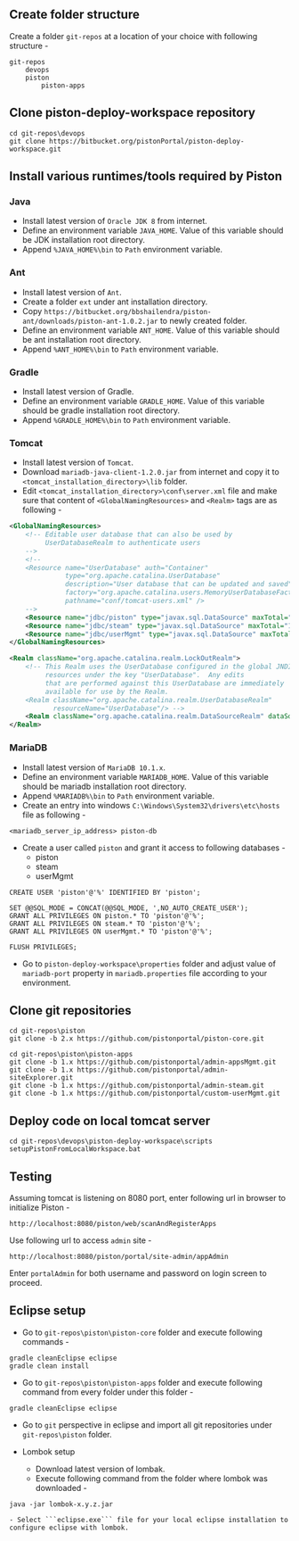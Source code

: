 ## Create folder structure
Create a folder ```git-repos``` at a location of your choice with following structure -
```
git-repos
	devops
    piston
        piston-apps
```

## Clone piston-deploy-workspace repository
```
cd git-repos\devops
git clone https://bitbucket.org/pistonPortal/piston-deploy-workspace.git
```

## Install various runtimes/tools required by Piston
### Java
* Install latest version of ```Oracle JDK 8``` from internet.
* Define an environment variable ```JAVA_HOME```. Value of this variable should be JDK installation root directory.
* Append ```%JAVA_HOME%\bin``` to ```Path``` environment variable.

### Ant
* Install latest version of ```Ant```.
* Create a folder ```ext``` under ant installation directory.
* Copy ```https://bitbucket.org/bbshailendra/piston-ant/downloads/piston-ant-1.0.2.jar``` to newly created folder.
* Define an environment variable ```ANT_HOME```. Value of this variable should be ant installation root directory.
* Append ```%ANT_HOME%\bin``` to ```Path``` environment variable.

### Gradle 
* Install latest version of Gradle.
* Define an environment variable ```GRADLE_HOME```. Value of this variable should be gradle installation root directory.
* Append ```%GRADLE_HOME%\bin``` to ```Path``` environment variable.

### Tomcat
* Install latest version of ```Tomcat```.
* Download ```mariadb-java-client-1.2.0.jar``` from internet and copy it to ```<tomcat_installation_directory>\lib``` folder.
* Edit ```<tomcat_installation_directory>\conf\server.xml``` file and make sure that content of ```<GlobalNamingResources>``` and ```<Realm>``` tags are as following -
```xml
<GlobalNamingResources>
    <!-- Editable user database that can also be used by
         UserDatabaseRealm to authenticate users
    -->
	<!--
    <Resource name="UserDatabase" auth="Container"
              type="org.apache.catalina.UserDatabase"
              description="User database that can be updated and saved"
              factory="org.apache.catalina.users.MemoryUserDatabaseFactory"
              pathname="conf/tomcat-users.xml" />
	-->
	<Resource name="jdbc/piston" type="javax.sql.DataSource" maxTotal="10" maxIdle="5" maxWaitMillis="10000" username="piston" password="piston" driverClassName="org.mariadb.jdbc.Driver" url="jdbc:mariadb://piston-db:3306/piston?relaxAutoCommit=true" />
    <Resource name="jdbc/steam" type="javax.sql.DataSource" maxTotal="10" maxIdle="5" maxWaitMillis="10000" username="piston" password="piston" driverClassName="org.mariadb.jdbc.Driver" url="jdbc:mariadb://piston-db:3306/steam?relaxAutoCommit=true" />
    <Resource name="jdbc/userMgmt" type="javax.sql.DataSource" maxTotal="10" maxIdle="5" maxWaitMillis="10000" username="piston" password="piston" driverClassName="org.mariadb.jdbc.Driver" url="jdbc:mariadb://piston-db:3306/userMgmt?relaxAutoCommit=true" />
</GlobalNamingResources>
```

```xml
<Realm className="org.apache.catalina.realm.LockOutRealm">
    <!-- This Realm uses the UserDatabase configured in the global JNDI
         resources under the key "UserDatabase".  Any edits
         that are performed against this UserDatabase are immediately
         available for use by the Realm.  
    <Realm className="org.apache.catalina.realm.UserDatabaseRealm"
           resourceName="UserDatabase"/> -->
	<Realm className="org.apache.catalina.realm.DataSourceRealm" dataSourceName="jdbc/userMgmt" userTable="user" userNameCol="uid" userCredCol="password" userRoleTable="user_role" roleNameCol="role_name" />
</Realm>
```

### MariaDB
* Install latest version of ```MariaDB 10.1.x```.
* Define an environment variable ```MARIADB_HOME```. Value of this variable should be mariadb installation root directory.
* Append ```%MARIADB%\bin``` to ```Path``` environment variable.
* Create an entry into windows ```C:\Windows\System32\drivers\etc\hosts``` file as following -
```
<mariadb_server_ip_address> piston-db
```
* Create a user called ```piston``` and grant it access to following databases -
	* piston
    * steam
    * userMgmt
```
CREATE USER 'piston'@'%' IDENTIFIED BY 'piston';

SET @@SQL_MODE = CONCAT(@@SQL_MODE, ',NO_AUTO_CREATE_USER');
GRANT ALL PRIVILEGES ON piston.* TO 'piston'@'%';
GRANT ALL PRIVILEGES ON steam.* TO 'piston'@'%';
GRANT ALL PRIVILEGES ON userMgmt.* TO 'piston'@'%';

FLUSH PRIVILEGES;
```
* Go to ```piston-deploy-workspace\properties``` folder and adjust value of ```mariadb-port``` property in ```mariadb.properties``` file according to your environment.


## Clone git repositories
```
cd git-repos\piston
git clone -b 2.x https://github.com/pistonportal/piston-core.git

cd git-repos\piston\piston-apps
git clone -b 1.x https://github.com/pistonportal/admin-appsMgmt.git
git clone -b 1.x https://github.com/pistonportal/admin-siteExplorer.git
git clone -b 1.x https://github.com/pistonportal/admin-steam.git
git clone -b 1.x https://github.com/pistonportal/custom-userMgmt.git
```

## Deploy code on local tomcat server
```
cd git-repos\devops\piston-deploy-workspace\scripts
setupPistonFromLocalWorkspace.bat
```

## Testing
Assuming tomcat is listening on 8080 port, enter following url in browser to initialize Piston -
```
http://localhost:8080/piston/web/scanAndRegisterApps
```

Use following url to access ```admin``` site -
```
http://localhost:8080/piston/portal/site-admin/appAdmin
```

Enter ```portalAdmin``` for both username and password on login screen to proceed.


## Eclipse setup
* Go to ```git-repos\piston\piston-core``` folder and execute following commands -
```
gradle cleanEclipse eclipse
gradle clean install
```
 
* Go to ```git-repos\piston\piston-apps``` folder and execute following command from every folder under this folder -
```
gradle cleanEclipse eclipse
```

* Go to ```git``` perspective in eclipse and import all git repositories under ```git-repos\piston``` folder.

* Lombok setup
	- Download latest version of lombak.
	- Execute following command from the folder where lombok was downloaded -
```
java -jar lombok-x.y.z.jar
```
	- Select ```eclipse.exe``` file for your local eclipse installation to configure eclipse with lombok.
 
